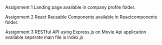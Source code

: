 Assignment 1 Landing page available in company profile folder.

Assignment 2 React Reusable Components available in Reactcomponents folder.

Assignment 3 RESTful API using Express.js on Movie Api application available seperate main file is index.js
